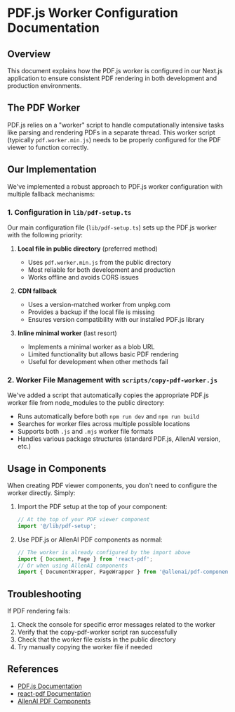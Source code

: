 # PDF.js Worker Configuration Documentation

## Overview

This document explains how the PDF.js worker is configured in our Next.js application to ensure consistent PDF rendering in both development and production environments.

## The PDF Worker

PDF.js relies on a "worker" script to handle computationally intensive tasks like parsing and rendering PDFs in a separate thread. This worker script (typically `pdf.worker.min.js`) needs to be properly configured for the PDF viewer to function correctly.

## Our Implementation

We've implemented a robust approach to PDF.js worker configuration with multiple fallback mechanisms:

### 1. Configuration in `lib/pdf-setup.ts`

Our main configuration file (`lib/pdf-setup.ts`) sets up the PDF.js worker with the following priority:

1. **Local file in public directory** (preferred method)
   - Uses `pdf.worker.min.js` from the public directory
   - Most reliable for both development and production
   - Works offline and avoids CORS issues

2. **CDN fallback**
   - Uses a version-matched worker from unpkg.com
   - Provides a backup if the local file is missing
   - Ensures version compatibility with our installed PDF.js library

3. **Inline minimal worker** (last resort)
   - Implements a minimal worker as a blob URL
   - Limited functionality but allows basic PDF rendering
   - Useful for development when other methods fail

### 2. Worker File Management with `scripts/copy-pdf-worker.js`

We've added a script that automatically copies the appropriate PDF.js worker file from node_modules to the public directory:

- Runs automatically before both `npm run dev` and `npm run build`
- Searches for worker files across multiple possible locations
- Supports both `.js` and `.mjs` worker file formats
- Handles various package structures (standard PDF.js, AllenAI version, etc.)

## Usage in Components

When creating PDF viewer components, you don't need to configure the worker directly. Simply:

1. Import the PDF setup at the top of your component:
   ```typescript
   // At the top of your PDF viewer component
   import '@/lib/pdf-setup';
   ```

2. Use PDF.js or AllenAI PDF components as normal:
   ```typescript
   // The worker is already configured by the import above
   import { Document, Page } from 'react-pdf';
   // Or when using AllenAI components
   import { DocumentWrapper, PageWrapper } from '@allenai/pdf-components';
   ```

## Troubleshooting

If PDF rendering fails:

1. Check the console for specific error messages related to the worker
2. Verify that the copy-pdf-worker script ran successfully
3. Check that the worker file exists in the public directory
4. Try manually copying the worker file if needed

## References

- [PDF.js Documentation](https://mozilla.github.io/pdf.js/getting_started/)
- [react-pdf Documentation](https://www.npmjs.com/package/react-pdf)
- [AllenAI PDF Components](https://www.npmjs.com/package/@allenai/pdf-components) 
